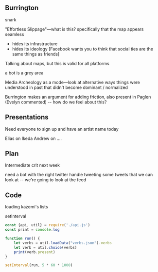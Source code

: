 ## Burrington

snark

"Effortless Slippage"—what is this? specifically that the map appears seamless
- hides its infrastructure
- hides its ideology [Facebook wants you to think that social ties are the same things as friends]

Talking about maps, but this is valid for all platforms

a bot is a grey area

Media Archeology as a mode—look at alternative ways things were understood in past that didn't become dominant / normalized


Burrington makes an argument for adding friction, also present in Paglen (Evelyn commented) -- how do we feel about this?


## Presentations

Need everyone to sign up and have an artist name today

Elias on Ikeda
Andrew on ....


## Plan

Intermediate crit next week

need a bot with the right twitter handle tweeting some tweets that we can look at -- we're going to look at the feed


## Code

loading kazemi's lists

setInterval

```js
const {api, util} = require('./api.js')
const print = console.log

function run() {
    let verbs = util.loadData("verbs.json").verbs
    let verb = util.choice(verbs)
    print(verb.present)
}

setInterval(run, 5 * 60 * 1000)
```
